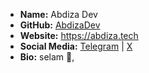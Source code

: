 - **Name:** Abdiza Dev
- **GitHub:** [AbdizaDev](https://github.com/developed-by-abdiza)
- **Website:** https://abdiza.tech
- **Social Media:** [Telegram](https://t.me/abdisaDev) | [X](https://twitter.com/abdisadev)
- **Bio:** selam 👋,
